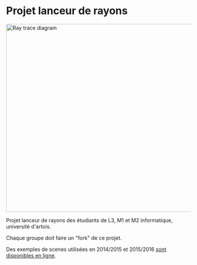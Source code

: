 # Projet lanceur de rayons

<a title="By Henrik (Own work) [GFDL (http://www.gnu.org/copyleft/fdl.html) or CC BY-SA 4.0-3.0-2.5-2.0-1.0 (http://creativecommons.org/licenses/by-sa/4.0-3.0-2.5-2.0-1.0)], via Wikimedia Commons" href="https://commons.wikimedia.org/wiki/File%3ARay_trace_diagram.svg"><img width="512" alt="Ray trace diagram" src="https://upload.wikimedia.org/wikipedia/commons/thumb/8/83/Ray_trace_diagram.svg/512px-Ray_trace_diagram.svg.png"/></a>

Projet lanceur de rayons des étudiants de L3, M1 et M2 informatique, université d'artois.

Chaque groupe doit faire un "fork" de ce projet.

Des exemples de scenes utilisées en 2014/2015 et 2015/2016 [sont disponibles en ligne](https://gitlab.univ-artois.fr/lanceurrayons/testslanceurrayons). 
